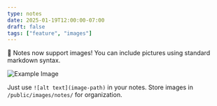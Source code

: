 ```yaml
---
type: notes
date: 2025-01-19T12:00:00-07:00
draft: false
tags: ["feature", "images"]
---
```


🎉 Notes now support images! You can include pictures using standard markdown syntax.

![Example Image](/images/notes/example-image.svg)

Just use `![alt text](image-path)` in your notes. Store images in `/public/images/notes/` for organization.